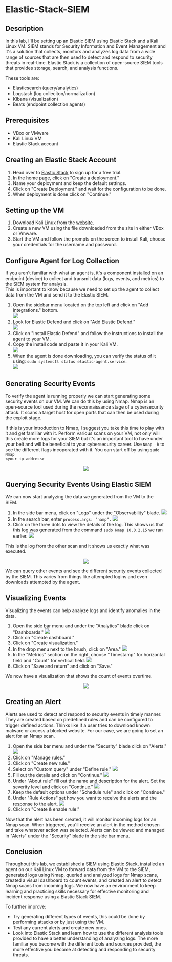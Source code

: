 # Elastic-Stack-SIEM

<h2>Description</h2>

In this lab, I'll be setting up an Elastic SIEM using Elastic Stack and a Kali Linux VM. SIEM stands for Security Information and Event Management and it's a solution that collects, monitors and analyzes log data from a wide range of sources that are then used to detect and respond to security threats in real-time. Elastic Stack is a collection of open-source SIEM tools that provides storage, search, and analysis functions.

These tools are:
<ul>
  <li>Elasticsearch (query/analytics) </li>
  <li>Logstash (log colleciton/normalization) </li>
  <li>Kibana (visualization) </li>
  <li>Beats (endpoint collection agents) </li>
</ul>

<h2>Prerequisites</h2>

<ul>
  <li>VBox or VMware </li>
  <li>Kali Linux VM </li>
  <li>Elastic Stack account </li>
</ul>

<h2>Creating an Elastic Stack Account</h2>

<ol>
  <li>Head over to <a href="https://cloud.elastic.co/login">Elastic Stack</a> to sign up for a free trial.  </li>
  <li>In the home page, click on "Create a deployment." </li>
  <li>Name your deployment and keep the default settings. </li>
  <li>Click on "Create Deployment." and wait for the configuration to be done. </li>
  <li>When deployment is done click on "Continue." </li>
</ol>

<h2>Setting up the VM</h2>

<ol>
  <li>Download Kali Linux from the <a href="https://www.kali.org/get-kali/#kali-virtual-machines">website.</a></li>
  <li>Create a new VM using the file downloaded from the site in either VBox or Vmware. </li>
  <li>Start the VM and follow the prompts on the screen to install Kali, choose your credentials for the username and password. </li>
</ol>

<h2>Configure Agent for Log Collection</h2>
If you aren't familiar with what an agent is, it's a component installed on an endpoint (device) to collect and transmit data (logs, events, and metrics) to the SIEM system for analysis. <br>
This is important to know because we need to set up the agent to collect data from the VM and send it to the Elastic SIEM.

<ol>
  <li>
    Open the sidebar menu located on the top left and click on "Add integrations." bottom. </br>
    <img src="https://github.com/horeacio/SIEM-Lab-with-Elastic/assets/100793672/a9ecc03a-c666-42cf-a76b-60cb4d865b13">
</li>
  <li>
    Look for Elastic Defend and click on "Add Elastic Defend." </br>
    <img src='https://github.com/horeacio/Elastic-Stack-SIEM/assets/100793672/535ccc8a-9580-438d-824b-af5cb4275e02'>
  </li>
  <li>Click on "Install Elastic Defend" and follow the instructions to install the agent to your VM.</li>
  <li>Copy the install code and paste it in your Kali VM. </br>
    <img src='https://github.com/horeacio/Elastic-Stack-SIEM/assets/100793672/88378521-75e5-42b9-b810-058ea118e68f'>
  </li>
  <li>When the agent is done downloading, you can verify the status of it using: <code>sudo systemctl status elastic-agent.service</code>. </br>
    <img src='https://github.com/horeacio/Elastic-Stack-SIEM/assets/100793672/f537b986-da6d-4859-a418-3e2a8401d66c'>
  </li>
</ol>

<h2>Generating Security Events</h2>

To verify the agent is running properly we can start generating some security events on our VM. We can do this by using Nmap. Nmap is an open-source tool used during the reconnaissance stage of a cybersecurity attack. It scans a target host for open ports that can then be used during the exploit stage. </br>

If this is your introduction to Nmap, I suggest you take this time to play with it and get familiar with it. Perform various scans on your VM, not only will this create more logs for your SIEM but it's an important tool to have under your belt and will be beneficial to your cybersecurity career. Use <code>Nmap -h</code> to see the different flags incoporated with it. You can start off by using <code>sudo Nmap &lt;your ip address&gt;</code> </br>

<center>
  <img src='https://github.com/horeacio/Elastic-Stack-SIEM/assets/100793672/a2b9a8b2-c381-488e-a7a4-8e6a1464ebb0'>
</center>

<h2>Querying Security Events Using Elastic SIEM</h2>

We can now start analyzing the data we generated from the VM to the SIEM.</br>

<ol>
  <li>In the side bar menu, click on "Logs" under the "Observability" blade. 
    <img src='https://github.com/horeacio/Elastic-Stack-SIEM/assets/100793672/3348f0ba-601a-41b9-94ed-76cc5096b965'>
  </li>
  <li>In the search bar, enter <code>process.args: "namp".</code>
    <img src='https://github.com/horeacio/Elastic-Stack-SIEM/assets/100793672/9e7c215e-1d1e-470c-a9f3-cdd64c142746'>
  </li>
  <li>Click on the three dots to view the details of the log. This shows us that this log was generated from the command <code>sudo Nmap 10.0.2.15</code> we ran earlier.
    <img src='https://github.com/horeacio/Elastic-Stack-SIEM/assets/100793672/a25a0c57-eb4b-48b1-928a-8fa651b195a8'>
  </li>
</ol>

This is the log from the other scan and it shows us exactly what was executed. <br>
<center>
    <img src='https://github.com/horeacio/Elastic-Stack-SIEM/assets/100793672/5ebc6774-8310-49e6-b7e6-2746a9257033'>
</center>

We can query other events and see the different security events collected by the SIEM. This varies from things like attempted logins and even downloads attempted by the agent.

<h2>Visualizing Events</h2>

Visualizing the events can help analyze logs and identify anomalies in the data.

<ol>
  <li>Open the side bar menu and under the "Analytics" blade click on "Dashboards." 
    <img src='https://github.com/horeacio/Elastic-Stack-SIEM/assets/100793672/6abc5c90-31ef-418f-b473-359cab9154a4'>
  </li>
  <li>Click on "Create dashboard." </li>
  <li>Click on "Create visualization."</li>
  <li>In the drop menu next to the brush, click on "Area." 
    <img src='https://github.com/horeacio/Elastic-Stack-SIEM/assets/100793672/b4168277-ece8-4d3b-b579-71c3d653e3df'>
  </li>
  <li>In the "Metrics" section on the right, choose "Timestamp" for horizontal field and "Count" for vertical field. 
    <img src='https://github.com/horeacio/Elastic-Stack-SIEM/assets/100793672/897702e5-136a-4987-aa90-0b873139895f'>
  </li>
  <li>Click on "Save and return" and click on "Save."</li>
</ol>

We now have a visualization that shows the count of events overtime. </br>

<center>
  <img src='https://github.com/horeacio/Elastic-Stack-SIEM/assets/100793672/5138751f-e4c9-4667-bf5b-608f9f605631'>
</center>

<h2>Creating an Alert</h2>

Alerts are used to detect and respond to security events in timely manner. They are created based on predefined rules and can be configured to trigger defined actions. Thinks like if a user tries to download known malware or access a blocked website. For our case, we are going to set an alert for an Nmap scan. 

<ol>
  <li>Open the side bar menu and under the "Security" blade click on "Alerts."
    <img src='https://github.com/horeacio/Elastic-Stack-SIEM/assets/100793672/ae1ca7be-940a-4567-bac9-83591fb6bc9b'>
  </li>
  <li>Click on "Manage rules."</li>
  <li>Click on "Create new rule."</li>
  <li>Select on "Custom query" under "Define rule."
    <img src='https://github.com/horeacio/Elastic-Stack-SIEM/assets/100793672/3e1834f8-d239-4069-a01a-b35846b05d1f'>  
  </li>
  <li>Fill out the details and click on "Continue."
    <img src='https://github.com/horeacio/Elastic-Stack-SIEM/assets/100793672/2fdbd7b0-16c1-412d-8272-2ce6bb1d485d'>
  </li>
  <li>Under "About rule" fill out the name and description for the alert. Set the severity level and click on "Continue."
    <img src='https://github.com/horeacio/Elastic-Stack-SIEM/assets/100793672/52351bdc-c8e0-425b-be7b-4e20411dc289'>
  </li>
  <li>Keep the default options under "Schedule rule" and click on "Continue."</li>
  <li>Under "Rule Actions" set how you want to receive the alerts and the response to the alert. 
    <img src='https://github.com/horeacio/Elastic-Stack-SIEM/assets/100793672/6c220aa1-1521-4bea-8d0d-9fd3f0f34a09'>
  </li>
  <li>Click on "Create & enable rule."</li>
</ol>

Now that the alert has been created, it will monitor incoming logs for an Nmap scan. When triggered, you'll receive an alert in the method chosen and take whatever action was selected. Alerts can be viewed and managed in "Alerts" under the "Security" blade in the side bar menu. 

<h2>Conclusion</h2>

Throughout this lab, we established a SIEM using Elastic Stack, installed an agent on our Kali Linux VM to forward data from the VM to the SIEM, generated logs using Nmap, queried and analyzed logs for Nmap scans, created a visual dashboard to count events, and created an alert to detect Nmap scans from incoming logs. We now have an environment to keep learning and practicing skills necessary for effective monitoring and incident response using a Elastic Stack SIEM.

To further improve:
<ul>
  <li>Try generating different types of events, this could be done by performing attacks or by just using the VM. </li>
  <li>Test any current alerts and create new ones.</li>
  <li>Look into Elastic Stack and learn how to use the different analysis tools provided to have a better understanding of analyzing logs. The more familiar you become with the different tools and sources provided, the more effective you become at detecting and responding to security threats. </li>
</ul>
